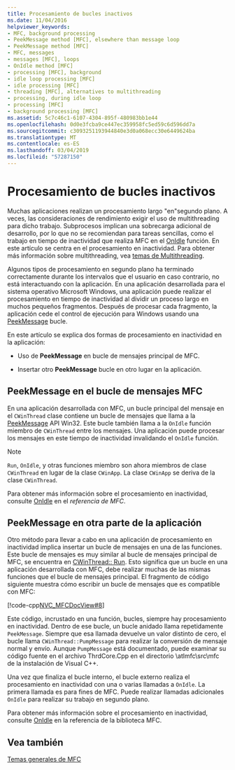 ```yaml
---
title: Procesamiento de bucles inactivos
ms.date: 11/04/2016
helpviewer_keywords:
- MFC, background processing
- PeekMessage method [MFC], elsewhere than message loop
- PeekMessage method [MFC]
- MFC, messages
- messages [MFC], loops
- OnIdle method [MFC]
- processing [MFC], background
- idle loop processing [MFC]
- idle processing [MFC]
- threading [MFC], alternatives to multithreading
- processing, during idle loop
- processing [MFC]
- background processing [MFC]
ms.assetid: 5c7c46c1-6107-4304-895f-480983bb1e44
ms.openlocfilehash: 0d0e3fcba9ce447ec359958fc5ed59c6d596dd7a
ms.sourcegitcommit: c3093251193944840e3d0a068ecc30e6449624ba
ms.translationtype: MT
ms.contentlocale: es-ES
ms.lasthandoff: 03/04/2019
ms.locfileid: "57287150"
---
```

# <a name="idle-loop-processing"></a>Procesamiento de bucles inactivos

Muchas aplicaciones realizan un procesamiento largo "en"segundo plano. A veces, las consideraciones de rendimiento exigir el uso de multithreading para dicho trabajo. Subprocesos implican una sobrecarga adicional de desarrollo, por lo que no se recomiendan para tareas sencillas, como el trabajo en tiempo de inactividad que realiza MFC en el [OnIdle](../mfc/reference/cwinthread-class.md#onidle) función. En este artículo se centra en el procesamiento en inactividad. Para obtener más información sobre multithreading, vea [temas de Multithreading](../parallel/multithreading-support-for-older-code-visual-cpp.md).

Algunos tipos de procesamiento en segundo plano ha terminado correctamente durante los intervalos que el usuario en caso contrario, no está interactuando con la aplicación. En una aplicación desarrollada para el sistema operativo Microsoft Windows, una aplicación puede realizar el procesamiento en tiempo de inactividad al dividir un proceso largo en muchos pequeños fragmentos. Después de procesar cada fragmento, la aplicación cede el control de ejecución para Windows usando una [PeekMessage](/windows/desktop/api/winuser/nf-winuser-peekmessagea) bucle.

En este artículo se explica dos formas de procesamiento en inactividad en la aplicación:

- Uso de **PeekMessage** en bucle de mensajes principal de MFC.

- Insertar otro **PeekMessage** bucle en otro lugar en la aplicación.

##  <a name="_core_peekmessage_in_the_mfc_message_loop"></a> PeekMessage en el bucle de mensajes MFC

En una aplicación desarrollada con MFC, un bucle principal del mensaje en el `CWinThread` clase contiene un bucle de mensajes que llama a la [PeekMessage](/windows/desktop/api/winuser/nf-winuser-peekmessagea) API Win32. Este bucle también llama a la `OnIdle` función miembro de `CWinThread` entre los mensajes. Una aplicación puede procesar los mensajes en este tiempo de inactividad invalidando el `OnIdle` función.

> [!NOTE]
>  `Run`, `OnIdle`, y otras funciones miembro son ahora miembros de clase `CWinThread` en lugar de la clase `CWinApp`. La clase `CWinApp` se deriva de la clase `CWinThread`.

Para obtener más información sobre el procesamiento en inactividad, consulte [OnIdle](../mfc/reference/cwinthread-class.md#onidle) en el *referencia de MFC*.

##  <a name="_core_peekmessage_elsewhere_in_your_application"></a> PeekMessage en otra parte de la aplicación

Otro método para llevar a cabo en una aplicación de procesamiento en inactividad implica insertar un bucle de mensajes en una de las funciones. Este bucle de mensajes es muy similar al bucle de mensajes principal de MFC, se encuentra en [CWinThread:: Run](../mfc/reference/cwinthread-class.md#run). Esto significa que un bucle en una aplicación desarrollada con MFC, debe realizar muchas de las mismas funciones que el bucle de mensajes principal. El fragmento de código siguiente muestra cómo escribir un bucle de mensajes que es compatible con MFC:

[!code-cpp[NVC_MFCDocView#8](../mfc/codesnippet/cpp/idle-loop-processing_1.cpp)]

Este código, incrustado en una función, bucles, siempre hay procesamiento en inactividad. Dentro de ese bucle, un bucle anidado llama repetidamente `PeekMessage`. Siempre que esa llamada devuelve un valor distinto de cero, el bucle llama `CWinThread::PumpMessage` para realizar la conversión de mensaje normal y envío. Aunque `PumpMessage` está documentado, puede examinar su código fuente en el archivo ThrdCore.Cpp en el directorio \atlmfc\src\mfc de la instalación de Visual C++.

Una vez que finaliza el bucle interno, el bucle externo realiza el procesamiento en inactividad con una o varias llamadas a `OnIdle`. La primera llamada es para fines de MFC. Puede realizar llamadas adicionales `OnIdle` para realizar su trabajo en segundo plano.

Para obtener más información sobre el procesamiento en inactividad, consulte [OnIdle](../mfc/reference/cwinthread-class.md#onidle) en la referencia de la biblioteca MFC.

## <a name="see-also"></a>Vea también

[Temas generales de MFC](../mfc/general-mfc-topics.md)
